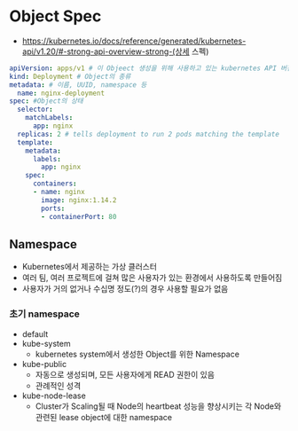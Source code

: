 # Object Spec
- https://kubernetes.io/docs/reference/generated/kubernetes-api/v1.20/#-strong-api-overview-strong-(상세 스펙)
```yaml
apiVersion: apps/v1 # 이 Objeect 생성을 위해 사용하고 있는 kubernetes API 버전
kind: Deployment # Object의 종류
metadata: # 이름, UUID, namespace 등
  name: nginx-deployment
spec: #Object의 상태
  selector:
    matchLabels:
      app: nginx
  replicas: 2 # tells deployment to run 2 pods matching the template
  template:
    metadata:
      labels:
        app: nginx
    spec:
      containers:
      - name: nginx
        image: nginx:1.14.2
        ports:
        - containerPort: 80
```

## Namespace
- Kubernetes에서 제공하는 가상 클러스터
- 여러 팀, 여러 프로젝트에 걸쳐 많은 사용자가 있는 환경에서 사용하도록 만들어짐
- 사용자가 거의 없거나 수십명 정도(?)의 경우 사용할 필요가 없음
### 초기 namespace
- default
- kube-system
    - kubernetes system에서 생성한 Object를 위한 Namespace
- kube-public
    - 자동으로 생성되며, 모든 사용자에게 READ 권한이 있음
    - 관례적인 성격
- kube-node-lease
    - Cluster가 Scaling될 때 Node의 heartbeat 성능을 향상시키는 각 Node와 관련된 lease object에 대한 namespace